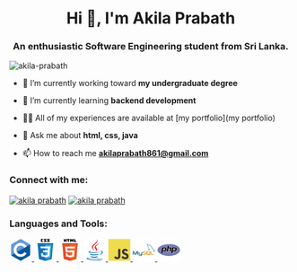<h1 align="center">Hi 👋, I'm Akila Prabath</h1>
<h3 align="center">An enthusiastic Software Engineering student from Sri Lanka.</h3>

<p align="left"> <img src="https://komarev.com/ghpvc/?username=akila-prabath&label=Profile%20views&color=0e75b6&style=flat" alt="akila-prabath" /> </p>

- 🔭 I’m currently working toward **my undergraduate degree**

- 🌱 I’m currently learning **backend development**

- 👨‍💻 All of my experiences are available at [my portfolio](my portfolio)

- 💬 Ask me about **html, css, java**

- 📫 How to reach me **akilaprabath861@gmail.com**
  

<h3 align="left">Connect with me:</h3>
<p align="left">
<a href="https://fb.com/akila prabath" target="blank"><img align="center" src="https://raw.githubusercontent.com/rahuldkjain/github-profile-readme-generator/master/src/images/icons/Social/facebook.svg" alt="akila prabath" height="30" width="40" /></a>
<a href="https://www.hackerrank.com/akila prabath" target="blank"><img align="center" src="https://raw.githubusercontent.com/rahuldkjain/github-profile-readme-generator/master/src/images/icons/Social/hackerrank.svg" alt="akila prabath" height="30" width="40" /></a>
</p>

<h3 align="left">Languages and Tools:</h3>
<p align="left"> <a href="https://www.cprogramming.com/" target="_blank" rel="noreferrer"> <img src="https://raw.githubusercontent.com/devicons/devicon/master/icons/c/c-original.svg" alt="c" width="40" height="40"/> </a> <a href="https://www.w3schools.com/css/" target="_blank" rel="noreferrer"> <img src="https://raw.githubusercontent.com/devicons/devicon/master/icons/css3/css3-original-wordmark.svg" alt="css3" width="40" height="40"/> </a> <a href="https://www.w3.org/html/" target="_blank" rel="noreferrer"> <img src="https://raw.githubusercontent.com/devicons/devicon/master/icons/html5/html5-original-wordmark.svg" alt="html5" width="40" height="40"/> </a> <a href="https://www.java.com" target="_blank" rel="noreferrer"> <img src="https://raw.githubusercontent.com/devicons/devicon/master/icons/java/java-original.svg" alt="java" width="40" height="40"/> </a> <a href="https://developer.mozilla.org/en-US/docs/Web/JavaScript" target="_blank" rel="noreferrer"> <img src="https://raw.githubusercontent.com/devicons/devicon/master/icons/javascript/javascript-original.svg" alt="javascript" width="40" height="40"/> </a> <a href="https://www.mysql.com/" target="_blank" rel="noreferrer"> <img src="https://raw.githubusercontent.com/devicons/devicon/master/icons/mysql/mysql-original-wordmark.svg" alt="mysql" width="40" height="40"/> </a> <a href="https://www.php.net" target="_blank" rel="noreferrer"> <img src="https://raw.githubusercontent.com/devicons/devicon/master/icons/php/php-original.svg" alt="php" width="40" height="40"/> </a> </p>

<!-- <p>&nbsp;<img align="center" src="https://github-readme-stats.vercel.app/api?username=akila-prabath&show_icons=true&locale=en" alt="akila-prabath" /></p>*/-->
